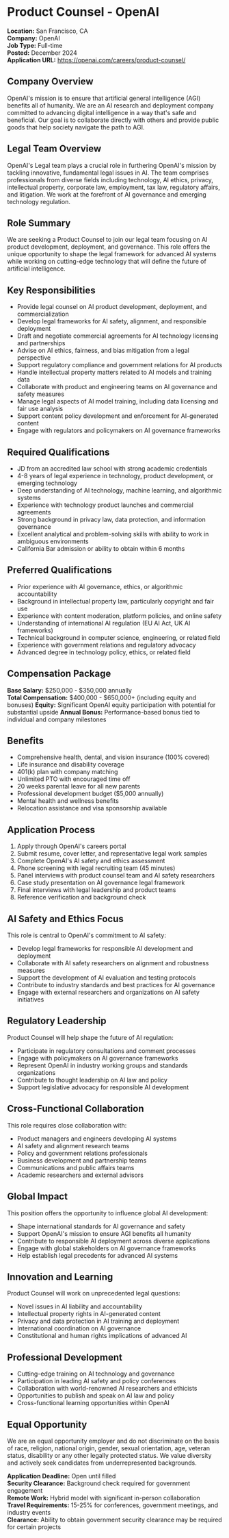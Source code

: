 # Product Counsel - OpenAI
**Location:** San Francisco, CA  
**Company:** OpenAI  
**Job Type:** Full-time  
**Posted:** December 2024  
**Application URL:** https://openai.com/careers/product-counsel/

## Company Overview
OpenAI's mission is to ensure that artificial general intelligence (AGI) benefits all of humanity. We are an AI research and deployment company committed to advancing digital intelligence in a way that's safe and beneficial. Our goal is to collaborate directly with others and provide public goods that help society navigate the path to AGI.

## Legal Team Overview
OpenAI's Legal team plays a crucial role in furthering OpenAI's mission by tackling innovative, fundamental legal issues in AI. The team comprises professionals from diverse fields including technology, AI ethics, privacy, intellectual property, corporate law, employment, tax law, regulatory affairs, and litigation. We work at the forefront of AI governance and emerging technology regulation.

## Role Summary
We are seeking a Product Counsel to join our legal team focusing on AI product development, deployment, and governance. This role offers the unique opportunity to shape the legal framework for advanced AI systems while working on cutting-edge technology that will define the future of artificial intelligence.

## Key Responsibilities
- Provide legal counsel on AI product development, deployment, and commercialization
- Develop legal frameworks for AI safety, alignment, and responsible deployment
- Draft and negotiate commercial agreements for AI technology licensing and partnerships
- Advise on AI ethics, fairness, and bias mitigation from a legal perspective
- Support regulatory compliance and government relations for AI products
- Handle intellectual property matters related to AI models and training data
- Collaborate with product and engineering teams on AI governance and safety measures
- Manage legal aspects of AI model training, including data licensing and fair use analysis
- Support content policy development and enforcement for AI-generated content
- Engage with regulators and policymakers on AI governance frameworks

## Required Qualifications
- JD from an accredited law school with strong academic credentials
- 4-8 years of legal experience in technology, product development, or emerging technology
- Deep understanding of AI technology, machine learning, and algorithmic systems
- Experience with technology product launches and commercial agreements
- Strong background in privacy law, data protection, and information governance
- Excellent analytical and problem-solving skills with ability to work in ambiguous environments
- California Bar admission or ability to obtain within 6 months

## Preferred Qualifications
- Prior experience with AI governance, ethics, or algorithmic accountability
- Background in intellectual property law, particularly copyright and fair use
- Experience with content moderation, platform policies, and online safety
- Understanding of international AI regulation (EU AI Act, UK AI frameworks)
- Technical background in computer science, engineering, or related field
- Experience with government relations and regulatory advocacy
- Advanced degree in technology policy, ethics, or related field

## Compensation Package
**Base Salary:** $250,000 - $350,000 annually  
**Total Compensation:** $400,000 - $650,000+ (including equity and bonuses)
**Equity:** Significant OpenAI equity participation with potential for substantial upside
**Annual Bonus:** Performance-based bonus tied to individual and company milestones

## Benefits
- Comprehensive health, dental, and vision insurance (100% covered)
- Life insurance and disability coverage
- 401(k) plan with company matching
- Unlimited PTO with encouraged time off
- 20 weeks parental leave for all new parents
- Professional development budget ($5,000 annually)
- Mental health and wellness benefits
- Relocation assistance and visa sponsorship available

## Application Process
1. Apply through OpenAI's careers portal
2. Submit resume, cover letter, and representative legal work samples
3. Complete OpenAI's AI safety and ethics assessment
4. Phone screening with legal recruiting team (45 minutes)
5. Panel interviews with product counsel team and AI safety researchers
6. Case study presentation on AI governance legal framework
7. Final interviews with legal leadership and product teams
8. Reference verification and background check

## AI Safety and Ethics Focus
This role is central to OpenAI's commitment to AI safety:
- Develop legal frameworks for responsible AI development and deployment
- Collaborate with AI safety researchers on alignment and robustness measures
- Support the development of AI evaluation and testing protocols
- Contribute to industry standards and best practices for AI governance
- Engage with external researchers and organizations on AI safety initiatives

## Regulatory Leadership
Product Counsel will help shape the future of AI regulation:
- Participate in regulatory consultations and comment processes
- Engage with policymakers on AI governance frameworks
- Represent OpenAI in industry working groups and standards organizations
- Contribute to thought leadership on AI law and policy
- Support legislative advocacy for responsible AI development

## Cross-Functional Collaboration
This role requires close collaboration with:
- Product managers and engineers developing AI systems
- AI safety and alignment research teams
- Policy and government relations professionals
- Business development and partnership teams
- Communications and public affairs teams
- Academic researchers and external advisors

## Global Impact
This position offers the opportunity to influence global AI development:
- Shape international standards for AI governance and safety
- Support OpenAI's mission to ensure AGI benefits all humanity
- Contribute to responsible AI deployment across diverse applications
- Engage with global stakeholders on AI governance frameworks
- Help establish legal precedents for advanced AI systems

## Innovation and Learning
Product Counsel will work on unprecedented legal questions:
- Novel issues in AI liability and accountability
- Intellectual property rights in AI-generated content
- Privacy and data protection in AI training and deployment
- International coordination on AI governance
- Constitutional and human rights implications of advanced AI

## Professional Development
- Cutting-edge training on AI technology and governance
- Participation in leading AI safety and policy conferences
- Collaboration with world-renowned AI researchers and ethicists
- Opportunities to publish and speak on AI law and policy
- Cross-functional learning opportunities within OpenAI

## Equal Opportunity
We are an equal opportunity employer and do not discriminate on the basis of race, religion, national origin, gender, sexual orientation, age, veteran status, disability or any other legally protected status. We value diversity and actively seek candidates from underrepresented backgrounds.

**Application Deadline:** Open until filled  
**Security Clearance:** Background check required for government engagement  
**Remote Work:** Hybrid model with significant in-person collaboration  
**Travel Requirements:** 15-25% for conferences, government meetings, and industry events  
**Clearance:** Ability to obtain government security clearance may be required for certain projects